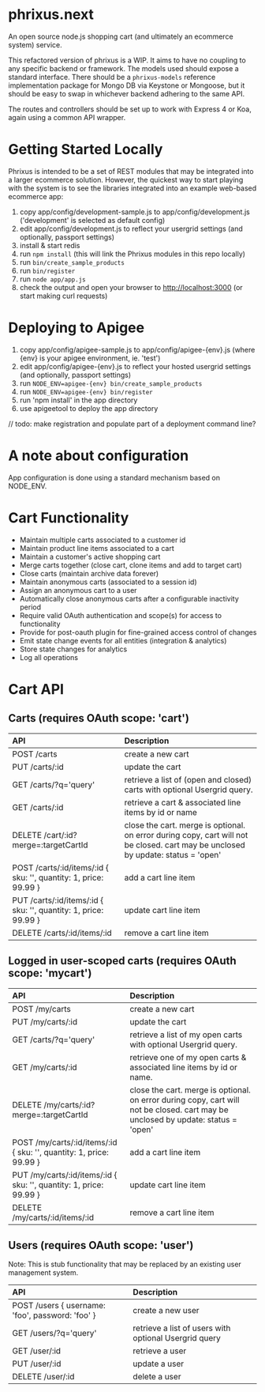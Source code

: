 phrixus.next
============

An open source node.js shopping cart (and ultimately an ecommerce system) service.

This refactored version of phrixus is a WIP. It aims to have no coupling to any specific backend or framework. The models used should expose a standard interface. There should be a `phrixus-models` reference implementation package for Mongo DB via Keystone or Mongoose, but it should be easy to swap in whichever backend adhering to the same API.

The routes and controllers should be set up to work with Express 4 or Koa, again using a common API wrapper.

Getting Started Locally
=======================

Phrixus is intended to be a set of REST modules that may be integrated into a larger ecommerce solution. However, the quickest way to start playing with the system is to see the libraries integrated into an example web-based ecommerce app:

1.	copy app/config/development-sample.js to app/config/development.js ('development' is selected as default config)
2.	edit app/config/development.js to reflect your usergrid settings (and optionally, passport settings)
3.	install & start redis
4.	run `npm install` (this will link the Phrixus modules in this repo locally)
5.	run `bin/create_sample_products`
6.	run `bin/register`
7.	run `node app/app.js`
8.	check the output and open your browser to [http://localhost:3000]() (or start making curl requests)

Deploying to Apigee
===================

1.	copy app/config/apigee-sample.js to app/config/apigee-{env}.js (where {env} is your apigee environment, ie. 'test')
2.	edit app/config/apigee-{env}.js to reflect your hosted usergrid settings (and optionally, passport settings)  
3.	run `NODE_ENV=apigee-{env} bin/create_sample_products`
4.	run `NODE_ENV=apigee-{env} bin/register`
5.	run 'npm install' in the app directory
6.	use apigeetool to deploy the app directory

// todo: make registration and populate part of a deployment command line?

A note about configuration
==========================

App configuration is done using a standard mechanism based on NODE_ENV.

Cart Functionality
==================

-	Maintain multiple carts associated to a customer id
-	Maintain product line items associated to a cart
-	Maintain a customer's active shopping cart
-	Merge carts together (close cart, clone items and add to target cart)
-	Close carts (maintain archive data forever)
-	Maintain anonymous carts (associated to a session id)
-	Assign an anonymous cart to a user
-	Automatically close anonymous carts after a configurable inactivity period
-	Require valid OAuth authentication and scope(s) for access to functionality
-	Provide for post-oauth plugin for fine-grained access control of changes
-	Emit state change events for all entities (integration & analytics)
-	Store state changes for analytics
-	Log all operations

Cart API
========

Carts (requires OAuth scope: 'cart')
------------------------------------

| API                                                                   | Description                                                                                                                       |
|:----------------------------------------------------------------------|:----------------------------------------------------------------------------------------------------------------------------------|
| POST /carts                                                           | create a new cart                                                                                                                 |
| PUT /carts/:id                                                        | update the cart                                                                                                                   |
| GET /carts/?q='query'                                                 | retrieve a list of (open and closed) carts with optional Usergrid query.                                                          |
| GET /carts/:id                                                        | retrieve a cart & associated line items by id or name                                                                             |
| DELETE /cart/:id?merge=:targetCartId                                  | close the cart. merge is optional. on error during copy, cart will not be closed. cart may be unclosed by update: status = 'open' |
| POST /carts/:id/items/:id { sku: '<sku>', quantity: 1, price: 99.99 } | add a cart line item                                                                                                              |
| PUT /carts/:id/items/:id { sku: '<sku>', quantity: 1, price: 99.99 }  | update cart line item                                                                                                             |
| DELETE /carts/:id/items/:id                                           | remove a cart line item                                                                                                           |

Logged in user-scoped carts (requires OAuth scope: 'mycart')
------------------------------------------------------------

| API                                                                      | Description                                                                                                                       |
|:-------------------------------------------------------------------------|:----------------------------------------------------------------------------------------------------------------------------------|
| POST /my/carts                                                           | create a new cart                                                                                                                 |
| PUT /my/carts/:id                                                        | update the cart                                                                                                                   |
| GET /carts/?q='query'                                                    | retrieve a list of my open carts with optional Usergrid query.                                                                    |
| GET /my/carts/:id                                                        | retrieve one of my open carts & associated line items by id or name.                                                              |
| DELETE /my/carts/:id?merge=:targetCartId                                 | close the cart. merge is optional. on error during copy, cart will not be closed. cart may be unclosed by update: status = 'open' |
| POST /my/carts/:id/items/:id { sku: '<sku>', quantity: 1, price: 99.99 } | add a cart line item                                                                                                              |
| PUT /my/carts/:id/items/:id { sku: '<sku>', quantity: 1, price: 99.99 }  | update cart line item                                                                                                             |
| DELETE /my/carts/:id/items/:id                                           | remove a cart line item                                                                                                           |

Users (requires OAuth scope: 'user')
------------------------------------

Note: This is stub functionality that may be replaced by an existing user management system.

| API                                              | Description                                           |
|:-------------------------------------------------|:------------------------------------------------------|
| POST /users { username: 'foo', password: 'foo' } | create a new user                                     |
| GET /users/?q='query'                            | retrieve a list of users with optional Usergrid query |
| GET /user/:id                                    | retrieve a user                                       |
| PUT /user/:id                                    | update a user                                         |
| DELETE /user/:id                                 | delete a user                                         |

